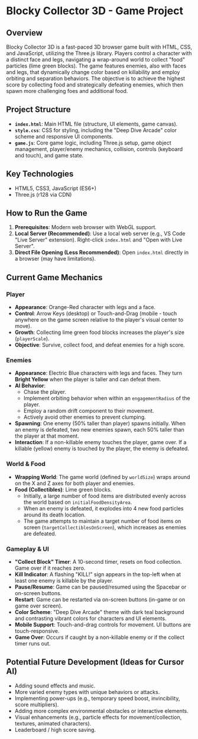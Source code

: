 # Blocky Collector 3D - Game Project

## Overview

Blocky Collector 3D is a fast-paced 3D browser game built with HTML, CSS, and JavaScript, utilizing the Three.js library. Players control a character with a distinct face and legs, navigating a wrap-around world to collect "food" particles (lime green blocks). The game features enemies, also with faces and legs, that dynamically change color based on killability and employ orbiting and separation behaviors. The objective is to achieve the highest score by collecting food and strategically defeating enemies, which then spawn more challenging foes and additional food.

## Project Structure

*   **`index.html`**: Main HTML file (structure, UI elements, game canvas).
*   **`style.css`**: CSS for styling, including the "Deep Dive Arcade" color scheme and responsive UI components.
*   **`game.js`**: Core game logic, including Three.js setup, game object management, player/enemy mechanics, collision, controls (keyboard and touch), and game state.

## Key Technologies

*   HTML5, CSS3, JavaScript (ES6+)
*   Three.js (r128 via CDN)

## How to Run the Game

1.  **Prerequisites**: Modern web browser with WebGL support.
2.  **Local Server (Recommended)**: Use a local web server (e.g., VS Code "Live Server" extension). Right-click `index.html` and "Open with Live Server".
3.  **Direct File Opening (Less Recommended)**: Open `index.html` directly in a browser (may have limitations).

## Current Game Mechanics

### Player
*   **Appearance**: Orange-Red character with legs and a face.
*   **Control**: Arrow Keys (desktop) or Touch-and-Drag (mobile - touch anywhere on the game screen relative to the player's visual center to move).
*   **Growth**: Collecting lime green food blocks increases the player's size (`playerScale`).
*   **Objective**: Survive, collect food, and defeat enemies for a high score.

### Enemies
*   **Appearance**: Electric Blue characters with legs and faces. They turn **Bright Yellow** when the player is taller and can defeat them.
*   **AI Behavior**:
    *   Chase the player.
    *   Implement orbiting behavior when within an `engagementRadius` of the player.
    *   Employ a random drift component to their movement.
    *   Actively avoid other enemies to prevent clumping.
*   **Spawning**: One enemy (50% taller than player) spawns initially. When an enemy is defeated, two new enemies spawn, each 50% taller than the player at that moment.
*   **Interaction**: If a non-killable enemy touches the player, game over. If a killable (yellow) enemy is touched by the player, the enemy is defeated.

### World & Food
*   **Wrapping World**: The game world (defined by `worldSize`) wraps around on the X and Z axes for both player and enemies.
*   **Food (Collectibles)**: Lime green blocks.
    *   Initially, a large number of food items are distributed evenly across the world based on `initialFoodDensityArea`.
    *   When an enemy is defeated, it explodes into 4 new food particles around its death location.
    *   The game attempts to maintain a target number of food items on screen (`targetCollectiblesOnScreen`), which increases as enemies are defeated.

### Gameplay & UI
*   **"Collect Block" Timer**: A 10-second timer, resets on food collection. Game over if it reaches zero.
*   **Kill Indicator**: A flashing "KILL!" sign appears in the top-left when at least one enemy is killable by the player.
*   **Pause/Resume**: Game can be paused/resumed using the Spacebar or on-screen buttons.
*   **Restart**: Game can be restarted via on-screen buttons (in-game or on game over screen).
*   **Color Scheme**: "Deep Dive Arcade" theme with dark teal background and contrasting vibrant colors for characters and UI elements.
*   **Mobile Support**: Touch-and-drag controls for movement. UI buttons are touch-responsive.
*   **Game Over**: Occurs if caught by a non-killable enemy or if the collect timer runs out.

## Potential Future Development (Ideas for Cursor AI)

*   Adding sound effects and music.
*   More varied enemy types with unique behaviors or attacks.
*   Implementing power-ups (e.g., temporary speed boost, invincibility, score multipliers).
*   Adding more complex environmental obstacles or interactive elements.
*   Visual enhancements (e.g., particle effects for movement/collection, textures, animated characters).
*   Leaderboard / high score saving.
